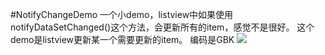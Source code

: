 #NotifyChangeDemo
    一个小demo，listview中如果使用notifyDataSetChanged()这个方法，会更新所有的item，感觉不是很好。
    这个demo是listview更新某一个需要更新的item。
    编码是GBK
![](https://github.com/cock-tail/NotifyChangeDemo/blob/master/demo.png) 

